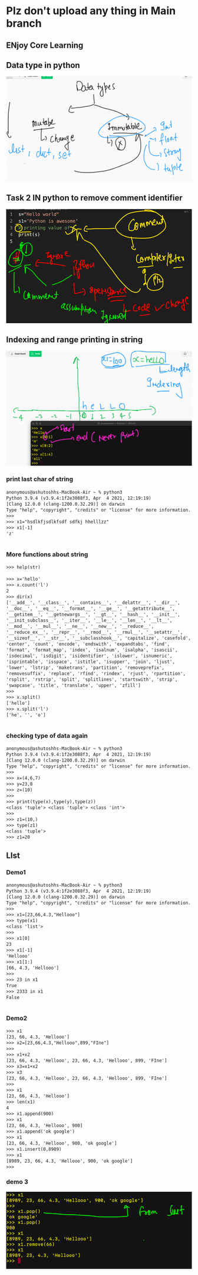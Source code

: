 # Plz don't upload any thing in Main branch 

## ENjoy Core Learning 

## Data type in python 

<img src="dtype.png">


## Task 2 IN python to remove comment identifier 

<img src="comment.png">

## Indexing and range printing in string 

<img src="index.png">

### print last char of string 

```
anonymous@ashutoshhs-MacBook-Air ~ % python3
Python 3.9.4 (v3.9.4:1f2e3088f3, Apr  4 2021, 12:19:19) 
[Clang 12.0.0 (clang-1200.0.32.29)] on darwin
Type "help", "copyright", "credits" or "license" for more information.
>>> 
>>> x1="hsdlkfjsdlkfsdf sdfkj hhelllzz"
>>> x1[-1]
'z'


```

### More functions about string 

```
>>> help(str)

>>> x='hello'
>>> x.count('l')
2
>>> dir(x)
['__add__', '__class__', '__contains__', '__delattr__', '__dir__', '__doc__', '__eq__', '__format__', '__ge__', '__getattribute__', '__getitem__', '__getnewargs__', '__gt__', '__hash__', '__init__', '__init_subclass__', '__iter__', '__le__', '__len__', '__lt__', '__mod__', '__mul__', '__ne__', '__new__', '__reduce__', '__reduce_ex__', '__repr__', '__rmod__', '__rmul__', '__setattr__', '__sizeof__', '__str__', '__subclasshook__', 'capitalize', 'casefold', 'center', 'count', 'encode', 'endswith', 'expandtabs', 'find', 'format', 'format_map', 'index', 'isalnum', 'isalpha', 'isascii', 'isdecimal', 'isdigit', 'isidentifier', 'islower', 'isnumeric', 'isprintable', 'isspace', 'istitle', 'isupper', 'join', 'ljust', 'lower', 'lstrip', 'maketrans', 'partition', 'removeprefix', 'removesuffix', 'replace', 'rfind', 'rindex', 'rjust', 'rpartition', 'rsplit', 'rstrip', 'split', 'splitlines', 'startswith', 'strip', 'swapcase', 'title', 'translate', 'upper', 'zfill']
>>> 
>>> x.split()
['hello']
>>> x.split('l')
['he', '', 'o']


```

### checking type of data again 

```
anonymous@ashutoshhs-MacBook-Air ~ % python3
Python 3.9.4 (v3.9.4:1f2e3088f3, Apr  4 2021, 12:19:19) 
[Clang 12.0.0 (clang-1200.0.32.29)] on darwin
Type "help", "copyright", "credits" or "license" for more information.
>>> 
>>> x=(4,6,7)
>>> y=23,8
>>> z=(10)
>>> 
>>> print(type(x),type(y),type(z))
<class 'tuple'> <class 'tuple'> <class 'int'>
>>> 
>>> z1=(10,)
>>> type(z1)
<class 'tuple'>
>>> z1=20

```

## LIst 

### Demo1 

```
anonymous@ashutoshhs-MacBook-Air ~ % python3
Python 3.9.4 (v3.9.4:1f2e3088f3, Apr  4 2021, 12:19:19) 
[Clang 12.0.0 (clang-1200.0.32.29)] on darwin
Type "help", "copyright", "credits" or "license" for more information.
>>> 
>>> x1=[23,66,4.3,"Hellooo"]
>>> type(x1)
<class 'list'>
>>> 
>>> x1[0]
23
>>> x1[-1]
'Hellooo'
>>> x1[1:]
[66, 4.3, 'Hellooo']
>>> 
>>> 23 in x1
True
>>> 2333 in x1
False


```

### Demo2 

```
>>> x1
[23, 66, 4.3, 'Hellooo']
>>> x2=[23,66,4.3,"Hellooo",899,"FIne"]
>>> 
>>> x1+x2
[23, 66, 4.3, 'Hellooo', 23, 66, 4.3, 'Hellooo', 899, 'FIne']
>>> x3=x1+x2
>>> x3
[23, 66, 4.3, 'Hellooo', 23, 66, 4.3, 'Hellooo', 899, 'FIne']
>>> 
>>> x1
[23, 66, 4.3, 'Hellooo']
>>> len(x1)
4
>>> x1.append(900)
>>> x1
[23, 66, 4.3, 'Hellooo', 900]
>>> x1.append('ok google')
>>> x1
[23, 66, 4.3, 'Hellooo', 900, 'ok google']
>>> x1.insert(0,8989)
>>> x1
[8989, 23, 66, 4.3, 'Hellooo', 900, 'ok google']
>>> 

```

### demo 3

<img src="list1.png">

